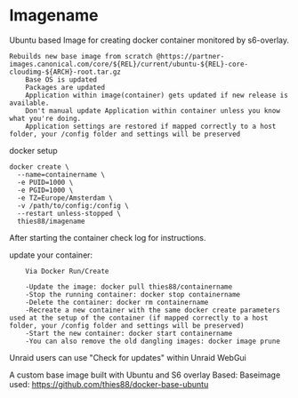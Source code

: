 # Imagename


Ubuntu based Image for creating docker container monitored by s6-overlay.


    Rebuilds new base image from scratch @https://partner-images.canonical.com/core/${REL}/current/ubuntu-${REL}-core-cloudimg-${ARCH}-root.tar.gz
        Base OS is updated
        Packages are updated
        Application within image(container) gets updated if new release is available.
        Don't manual update Application within container unless you know what you're doing.
        Application settings are restored if mapped correctly to a host folder, your /config folder and settings will be preserved

docker setup

	docker create \
	  --name=containername \
	  -e PUID=1000 \
	  -e PGID=1000 \
	  -e TZ=Europe/Amsterdam \
	  -v /path/to/config:/config \
	  --restart unless-stopped \
	  thies88/imagename

After starting the container check log for instructions.

update your container:

		Via Docker Run/Create

		-Update the image: docker pull thies88/containername
		-Stop the running container: docker stop containername
		-Delete the container: docker rm containername
		-Recreate a new container with the same docker create parameters used at the setup of the container (if mapped correctly to a host folder, your /config folder and settings will be preserved)
		-Start the new container: docker start containername
		-You can also remove the old dangling images: docker image prune

Unraid users can use "Check for updates" within Unraid WebGui

 

A custom base image built with Ubuntu and S6 overlay Based: Baseimage used: https://github.com/thies88/docker-base-ubuntu 

